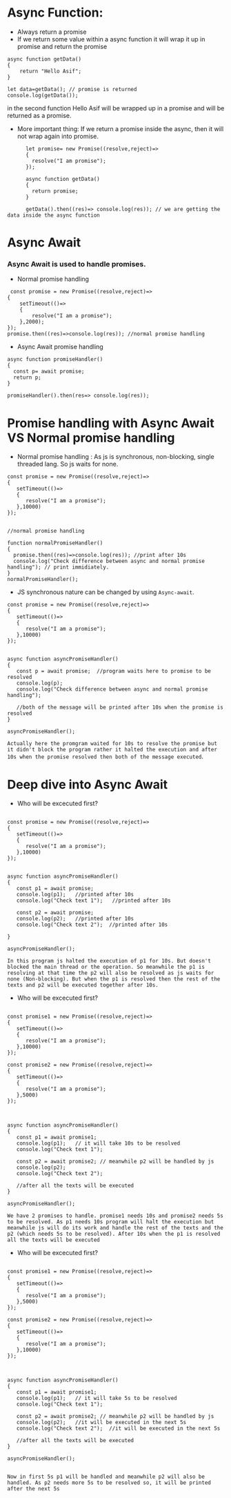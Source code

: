 # Async Function:
- Always return a promise
- If we return some value within a async function it will wrap it up in promise and return the promise 
```
async function getData()
{
    return "Hello Asif";
}

let data=getData(); // promise is returned
console.log(getData());

```
in the second function Hello Asif will be wrapped up in a promise and will be returned as a promise.

- More important thing: If we return a promise inside the async, then it will not wrap again into promise.

```
      let promise= new Promise((resolve,reject)=>
      {
        resolve("I am promise");
      });

      async function getData()
      {
        return promise;
      }

      getData().then((res)=> console.log(res)); // we are getting the data inside the async function
```


# Async Await 
### Async Await is used to handle promises.

- Normal promise handling  
```
 const promise = new Promise((resolve,reject)=>
{
    setTimeout(()=>
    {
        resolve("I am a promise");
    },2000);
});
promise.then((res)=>console.log(res)); //normal promise handling

```

- Async Await promise handling

```
async function promiseHandler()
{
  const p= await promise;
  return p;
}

promiseHandler().then(res=> console.log(res));

```

# Promise handling with Async Await VS Normal promise handling 
- Normal promise handling : As js is synchronous, non-blocking, single threaded lang. So js waits for none. 

```
const promise = new Promise((resolve,reject)=>
{
   setTimeout(()=>
   {
      resolve("I am a promise");
   },10000)
});


//normal promise handling

function normalPromiseHandler()
{
  promise.then((res)=>console.log(res)); //print after 10s
  console.log("Check difference between async and normal promise handling"); // print immidiately.  
}
normalPromiseHandler();
```

- JS synchronous nature can be changed by using `Async-await`. 
```
const promise = new Promise((resolve,reject)=>
{
   setTimeout(()=>
   {
      resolve("I am a promise");
   },10000)
});


async function asyncPromiseHandler()
{
   const p = await promise;  //program waits here to promise to be resolved
   console.log(p);   
   console.log("Check difference between async and normal promise handling"); 

   //both of the message will be printed after 10s when the promise is resolved
}

asyncPromiseHandler();
```

`Actually here the promgram waited for 10s to resolve the promise but it didn't block the program rather it halted the execution and after 10s when the promise resolved then both of the message executed`.


# Deep dive into Async Await 

- Who will be excecuted first? 
```

const promise = new Promise((resolve,reject)=>
{
   setTimeout(()=>
   {
      resolve("I am a promise");
   },10000)
});


async function asyncPromiseHandler()
{
   const p1 = await promise;
   console.log(p1);   //printed after 10s
   console.log("Check text 1");   //printed after 10s

   const p2 = await promise;
   console.log(p2);   //printed after 10s
   console.log("Check text 2");  //printed after 10s
   
}

asyncPromiseHandler();

```

`In this program js halted the execution of p1 for 10s. But doesn't blocked the main thread or the operation. So meanwhile the p1 is resolving at that time the p2 will also be resolved as js waits for none (Non-blocking). But when the p1 is resolved then the rest of the texts and p2 will be executed together after 10s.`


- Who will be excecuted first? 
```

const promise1 = new Promise((resolve,reject)=>
{
   setTimeout(()=>
   {
      resolve("I am a promise");
   },10000)
});

const promise2 = new Promise((resolve,reject)=>
{
   setTimeout(()=>
   {
      resolve("I am a promise");
   },5000)
});



async function asyncPromiseHandler()
{
   const p1 = await promise1; 
   console.log(p1);   // it will take 10s to be resolved 
   console.log("Check text 1");  

   const p2 = await promise2; // meanwhile p2 will be handled by js 
   console.log(p2);   
   console.log("Check text 2");  
   
   //after all the texts will be executed
}

asyncPromiseHandler();

```

`We have 2 promises to handle. promise1 needs 10s and promise2 needs 5s to be resolved. As p1 needs 10s program will halt the execution but meanwhile js will do its work and handle the rest of the texts and the p2 (which needs 5s to be resolved). After 10s when the p1 is resolved all the texts will be executed`

- Who will be excecuted first?

```

const promise1 = new Promise((resolve,reject)=>
{
   setTimeout(()=>
   {
      resolve("I am a promise");
   },5000)
});

const promise2 = new Promise((resolve,reject)=>
{
   setTimeout(()=>
   {
      resolve("I am a promise");
   },10000)
});



async function asyncPromiseHandler()
{
   const p1 = await promise1; 
   console.log(p1);   // it will take 5s to be resolved 
   console.log("Check text 1");  

   const p2 = await promise2; // meanwhile p2 will be handled by js 
   console.log(p2);   //it will be executed in the next 5s
   console.log("Check text 2");  //it will be executed in the next 5s
   
   //after all the texts will be executed
}

asyncPromiseHandler();


```

`Now in first 5s p1 will be handled and meanwhile p2 will also be handled. As p2 needs more 5s to be resolved so, it will be printed after the next 5s`







